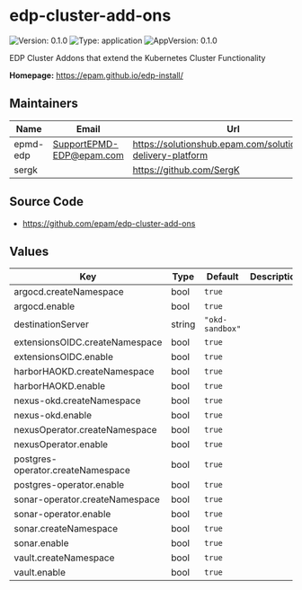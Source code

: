 # edp-cluster-add-ons

![Version: 0.1.0](https://img.shields.io/badge/Version-0.1.0-informational?style=flat-square) ![Type: application](https://img.shields.io/badge/Type-application-informational?style=flat-square) ![AppVersion: 0.1.0](https://img.shields.io/badge/AppVersion-0.1.0-informational?style=flat-square)

EDP Cluster Addons that extend the Kubernetes Cluster Functionality

**Homepage:** <https://epam.github.io/edp-install/>

## Maintainers

| Name | Email | Url |
| ---- | ------ | --- |
| epmd-edp | <SupportEPMD-EDP@epam.com> | <https://solutionshub.epam.com/solution/epam-delivery-platform> |
| sergk |  | <https://github.com/SergK> |

## Source Code

* <https://github.com/epam/edp-cluster-add-ons>

## Values

| Key | Type | Default | Description |
|-----|------|---------|-------------|
| argocd.createNamespace | bool | `true` |  |
| argocd.enable | bool | `true` |  |
| destinationServer | string | `"okd-sandbox"` |  |
| extensionsOIDC.createNamespace | bool | `true` |  |
| extensionsOIDC.enable | bool | `true` |  |
| harborHAOKD.createNamespace | bool | `true` |  |
| harborHAOKD.enable | bool | `true` |  |
| nexus-okd.createNamespace | bool | `true` |  |
| nexus-okd.enable | bool | `true` |  |
| nexusOperator.createNamespace | bool | `true` |  |
| nexusOperator.enable | bool | `true` |  |
| postgres-operator.createNamespace | bool | `true` |  |
| postgres-operator.enable | bool | `true` |  |
| sonar-operator.createNamespace | bool | `true` |  |
| sonar-operator.enable | bool | `true` |  |
| sonar.createNamespace | bool | `true` |  |
| sonar.enable | bool | `true` |  |
| vault.createNamespace | bool | `true` |  |
| vault.enable | bool | `true` |  |

